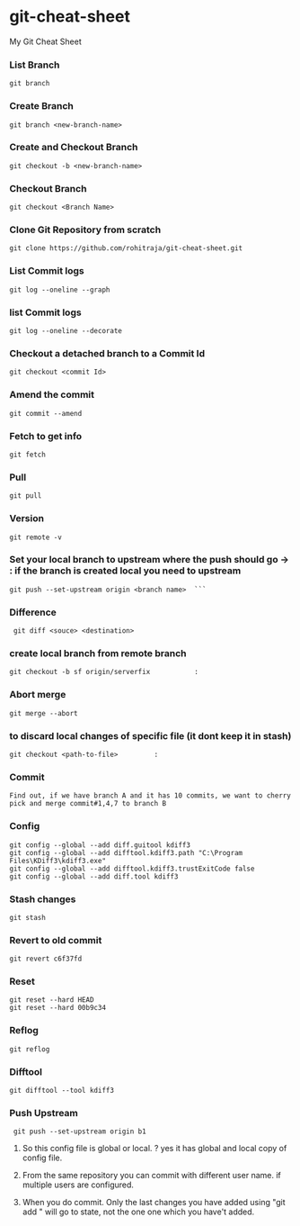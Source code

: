 # git-cheat-sheet
My Git Cheat Sheet


### List Branch
```Shell
git branch  
```

### Create Branch
```Shell
git branch <new-branch-name>
```

### Create and Checkout Branch
```Shell
git checkout -b <new-branch-name>   
```
### Checkout Branch 
```Shell
git checkout <Branch Name>  
```


### Clone Git Repository from scratch
```Shell
git clone https://github.com/rohitraja/git-cheat-sheet.git
```

### List Commit logs
```Shell
git log --oneline --graph
```

### list Commit logs 
```Shell
git log --oneline --decorate
```

### Checkout a detached branch to a Commit Id
```Shell
git checkout <commit Id>
```

### Amend the  commit
```Shell
git commit --amend
```
### Fetch to get info 
```Shell
git fetch
```
### Pull
```Shell
git pull
```

### Version 
```Shell
git remote -v

```
### Set your local branch to upstream where the push should go  -> : if the branch is created local you need to upstream

```Shell
git push --set-upstream origin <branch name>  ```
```


### Difference
```Shell
 git diff <souce> <destination>
```


### create local branch from remote branch
```Shell
git checkout -b sf origin/serverfix           : 
```
### Abort merge
```Shell
git merge --abort
```
### to discard local changes of specific file (it dont keep it in stash)
```Shell
git checkout <path-to-file> 		: 
```
### Commit 
```Shell
Find out, if we have branch A and it has 10 commits, we want to cherry pick and merge commit#1,4,7 to branch B
```
### Config
```Shell
git config --global --add diff.guitool kdiff3
git config --global --add difftool.kdiff3.path "C:\Program Files\KDiff3\kdiff3.exe"
git config --global --add difftool.kdiff3.trustExitCode false
git config --global --add diff.tool kdiff3
```
### Stash changes 
```Shell
git stash
```
### Revert to old commit 
```Shell
git revert c6f37fd
```

### Reset 
```Shell
git reset --hard HEAD
git reset --hard 00b9c34
```
### Reflog 
```Shell
git reflog
```
### Difftool 
```Shell
git difftool --tool kdiff3
```


### Push Upstream 
```Shell
 git push --set-upstream origin b1
```





1. So this config file is global or local. ?
   yes it has global and local copy of config file. 


2. From the same repository you can commit with different user name. if multiple users are configured. 

3. When you do commit. Only the last changes you have added using "git add <file>" will go to state, not the one one which you have't added. 






